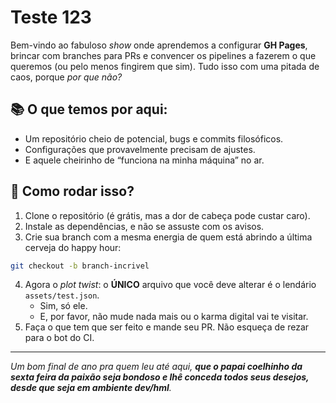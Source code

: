# Teste 123

Bem-vindo ao fabuloso *show* onde aprendemos a configurar **GH Pages**, brincar com branches para PRs e convencer os pipelines a fazerem o que queremos (ou pelo menos fingirem que sim). Tudo isso com uma pitada de caos, porque *por que não?*

## 📚 O que temos por aqui:
- Um repositório cheio de potencial, bugs e commits filosóficos.  
- Configurações que provavelmente precisam de ajustes.  
- E aquele cheirinho de “funciona na minha máquina” no ar.  

## 🚀 Como rodar isso?
1. Clone o repositório (é grátis, mas a dor de cabeça pode custar caro).  
2. Instale as dependências, e não se assuste com os avisos.  
3. Crie sua branch com a mesma energia de quem está abrindo a última cerveja do happy hour:  
```bash
git checkout -b branch-incrivel
```
4. Agora o *plot twist*: o **ÚNICO** arquivo que você deve alterar é o lendário `assets/test.json`.  
   - Sim, só ele.  
   - E, por favor, não mude nada mais ou o karma digital vai te visitar.  
5. Faça o que tem que ser feito e mande seu PR. Não esqueça de rezar para o bot do CI. 

---
*Um bom final de ano pra quem leu até aqui, **que o papai coelhinho da sexta feira da paixão seja bondoso e lhê conceda todos seus desejos, desde que seja em ambiente dev/hml**.*
